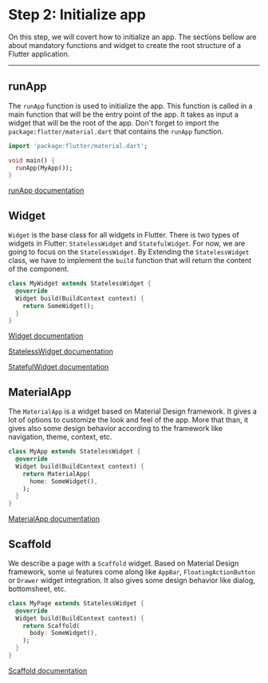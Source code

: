 # Step 2: Initialize app

On this step, we will covert how to initialize an app. 
The sections bellow are about mandatory functions and widget to create the root structure of a Flutter application.

---

## runApp

The `runApp` function is used to initialize the app.
This function is called in a main function that will be the entry point of the app.
It takes as input a widget that will be the root of the app.
Don't forget to import the `package:flutter/material.dart` that contains the `runApp` function.

```dart
import 'package:flutter/material.dart';

void main() {
  runApp(MyApp());
}
```

[runApp documentation](https://api.flutter.dev/flutter/widgets/runApp.html)


## Widget

`Widget` is the base class for all widgets in Flutter.
There is two types of widgets in Flutter: `StatelessWidget` and `StatefulWidget`.
For now, we are going to focus on the `StatelessWidget`.
By Extending the `StatelessWidget` class, we have to implement the `build` function that will return the content of the component.

```dart
class MyWidget extends StatelessWidget {
  @override
  Widget build(BuildContext context) {
    return SomeWidget();
  }
}
```

[Widget documentation](https://api.flutter.dev/flutter/widgets/Widget-class.html)

[StatelessWidget documentation](https://api.flutter.dev/flutter/widgets/StatelessWidget-class.html)

[StatefulWidget documentation](https://api.flutter.dev/flutter/widgets/StatefulWidget-class.html)

## MaterialApp

The `MaterialApp` is a widget based on Material Design framework.
It gives a lot of options to customize the look and feel of the app.
More that than, it gives also some design behavior according to the framework like navigation, theme, context, etc.

```dart
class MyApp extends StatelessWidget {
  @override
  Widget build(BuildContext context) {
    return MaterialApp(
      home: SomeWidget(),
    );
  }
}
```

[MaterialApp documentation](https://api.flutter.dev/flutter/material/MaterialApp-class.html)

## Scaffold

We describe a page with a `Scaffold` widget. 
Based on Material Design framework, some ui features come along like `AppBar`, `FloatingActionButton` or `Drawer` widget integration. 
It also gives some design behavior like dialog, bottomsheet, etc.

```dart
class MyPage extends StatelessWidget {
  @override
  Widget build(BuildContext context) {
    return Scaffold(
      body: SomeWidget(),
    );
  }
}
```

[Scaffold documentation](https://api.flutter.dev/flutter/material/Scaffold-class.html)